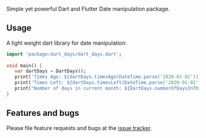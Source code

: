 Simple yet powerful Dart and Flutter Date manipulation package.

## Usage

A light weight dart library for date manipulation:

```dart
import 'package:dart_days/dart_days.dart';
       
void main() {
   var dartDays = DartDays();
   print('Times Ago: ${dartDays.timesAgo(DateTime.parse('2020-01-02'))}');
   print('Times Left: ${dartDays.timesLeft(DateTime.parse('2020-01-02'))}');
   print("Number of days in current month: ${DartDays.numberOfDaysInThisMonth()}");
}

```

## Features and bugs

Please file feature requests and bugs at the [issue tracker][tracker].

[tracker]: https://github.com/Blasanka/dart_days/issues/new

